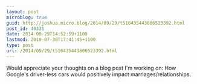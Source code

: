 ```yaml
---
layout: post
microblog: true
guid: http://joshua.micro.blog/2014/09/29/t516435443806523392.html
post_id: 40331
date: 2014-09-29T14:52:59+1100
lastmod: 2019-07-30T17:41:45+1100
type: post
url: /2014/09/29/t516435443806523392.html
---
```

Would appreciate your thoughts on a blog post I'm working on: How Google's driver-less cars would positively impact marriages/relationships.
